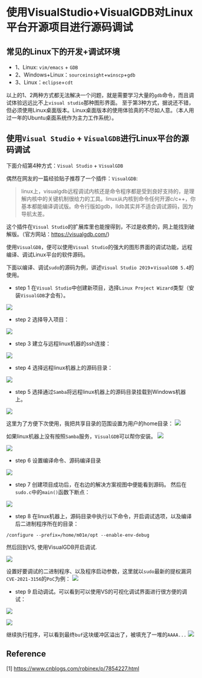 # 使用VisualStudio+VisualGDB对Linux平台开源项目进行源码调试


## 常见的Linux下的开发+调试环境

- 1、Linux: `vim/emacs` + `GDB`
- 2、Windows+Linux：`sourceinsight`+`winscp`+`gdb`
- 3、Linux：`eclipse`+`cdt`

以上的1、2两种方式都无法解决一个问题，就是需要学习大量的`gdb`命令，而且调试体验远远比不上`visual studio`那种图形界面。
至于第3种方式，据说还不错，但必须使用Linux桌面版本。Linux桌面版本的使用体验真的不尽如人意。（本人用过一年的Ubuntu桌面系统作为主力工作系统）。

## 使用`Visual Studio` + `VisualGDB`进行Linux平台的源码调试

下面介绍第4种方式：`Visual Studio` + `VisualGDB`

偶然在网友的一篇经验贴子推荐了一个插件：`VisualGDB`:
>linux上，visualgdb远程调试内核还是命令程序都是受到良好支持的，是理解内核中的关键机制很给力的工具。linux从内核到命令任何开源c/c++，你基本都能编译调试版。命令行版如gdb，lldb其实并不适合调试源码，因为导航太差。

这个插件在`Visual Studio`的扩展库里也能搜得到，不过是收费的，网上能找到破解版。（官方网站：https://visualgdb.com/)

使用`VisualGDB`，便可以使用`Visual Studio`的强大的图形界面的调试功能，远程编译、调试Linux平台的软件源码。

下面以编译、调试`sudo`的源码为例，讲述`Visual Studio 2019`+`VisualGDB 5.4`的使用。

- step 1
在`Visual Studio`中创建新项目，选择`Linux Project Wizard`类型（安装`VisualGDB`才会有）。

![](pic/visualstudio-visualgdb-1.png)

- step 2
选择导入项目：

![](pic/visualstudio-visualgdb-2.png)

- step 3
建立与远程linux机器的ssh连接：

![](pic/visualstudio-visualgdb-3.png)

- step 4 
选择远程linux机器上的源码目录：

![](pic/visualstudio-visualgdb-4.png)

- step 5
选择通过`Samba`将远程linux机器上的源码目录挂载到Windows机器上。

![](pic/visualstudio-visualgdb-5.png)

这里为了方便下次使用，我把共享目录的范围设置为用户的home目录：
![](pic/visualstudio-visualgdb-6.png)

如果linux机器上没有按照`Samba`服务，`VisualGDB`可以帮你安装。
![](pic/visualstudio-visualgdb-7.png)

![](pic/visualstudio-visualgdb-8.png)

- step 6
设置编译命令、源码编译目录

![](pic/visualstudio-visualgdb-9.png)

- step 7
创建项目成功后，在右边的解决方案视图中便能看到源码。
然后在`sudo.c`中的`main()`函数下断点：

![](pic/visualstudio-visualgdb-10.png)

- step 8
在linux机器上，源码目录中执行以下命令，开启调试选项，以及编译后二进制程序所在的目录：
```
/configure --prefix=/home/m01e/opt --enable-env-debug
```
然后回到VS, 使用VisualGDB开启调试.

![](pic/visualstudio-visualgdb-11.png)

设置好要调试的二进制程序、以及程序启动参数，这里就以`sudo`最新的提权漏洞`CVE-2021-3156`的`PoC`为例：
![](pic/visualstudio-visualgdb-12.png)

- step 9
启动调试。可以看到可以使用VS的可视化调试界面进行很方便的调试：

![](pic/visualstudio-visualgdb-13.png)

![](pic/visualstudio-visualgdb-15.png)

继续执行程序，可以看到最终`buf`这块缓冲区溢出了，被填充了一堆的`AAAA...`
![](pic/visualstudio-visualgdb-14.png)


## Reference

[1] https://www.cnblogs.com/robinex/p/7854227.html